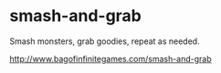 # smash-and-grab
Smash monsters, grab goodies, repeat as needed.

http://www.bagofinfinitegames.com/smash-and-grab
